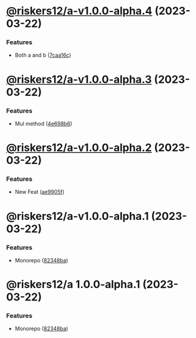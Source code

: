 # [@riskers12/a-v1.0.0-alpha.4](https://github.com/riskers/fe-bootstrap-template/compare/@riskers12/a-v1.0.0-alpha.3...@riskers12/a-v1.0.0-alpha.4) (2023-03-22)


### Features

* Both a and b ([7caa16c](https://github.com/riskers/fe-bootstrap-template/commit/7caa16c8010117b27e14a9540473c02897dec138))

# [@riskers12/a-v1.0.0-alpha.3](https://github.com/riskers/fe-bootstrap-template/compare/@riskers12/a-v1.0.0-alpha.2...@riskers12/a-v1.0.0-alpha.3) (2023-03-22)


### Features

* Mul method ([4e698b6](https://github.com/riskers/fe-bootstrap-template/commit/4e698b676da43b9eaf3e7f59e9065a732affeda1))

# [@riskers12/a-v1.0.0-alpha.2](https://github.com/riskers/fe-bootstrap-template/compare/@riskers12/a-v1.0.0-alpha.1...@riskers12/a-v1.0.0-alpha.2) (2023-03-22)


### Features

* New Feat ([ae9905f](https://github.com/riskers/fe-bootstrap-template/commit/ae9905f7ceb193010d084e79a965597b4c0e881c))

# @riskers12/a-v1.0.0-alpha.1 (2023-03-22)


### Features

* Monorepo ([82348ba](https://github.com/riskers/fe-bootstrap-template/commit/82348ba67e7ef2e97637cf3fe902cc5db6722f1c))

# @riskers12/a 1.0.0-alpha.1 (2023-03-22)


### Features

* Monorepo ([82348ba](https://github.com/riskers/fe-bootstrap-template/commit/82348ba67e7ef2e97637cf3fe902cc5db6722f1c))

